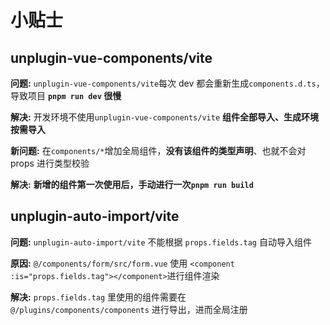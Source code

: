 # 小贴士

## unplugin-vue-components/vite

**问题:** `unplugin-vue-components/vite`每次 dev 都会重新生成`components.d.ts`，导致项目 **`pnpm run dev` 很慢**

**解决:** 开发环境不使用`unplugin-vue-components/vite` **组件全部导入、生成环境按需导入**

**新问题:** 在`components/*`增加全局组件，**没有该组件的类型声明**、也就不会对 props 进行类型校验

**解决:** **新增的组件第一次使用后，手动进行一次`pnpm run build`**

## unplugin-auto-import/vite

**问题:** `unplugin-auto-import/vite` 不能根据 `props.fields.tag` 自动导入组件

**原因:** `@/components/form/src/form.vue` 使用 `<component :is="props.fields.tag"></component>`进行组件渲染

**解决:** `props.fields.tag` 里使用的组件需要在 `@/plugins/components/components` 进行导出，进而全局注册
